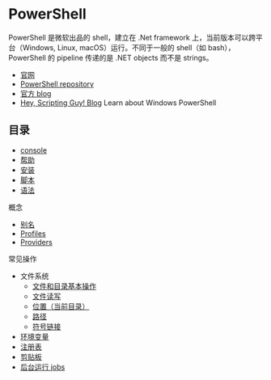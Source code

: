 # PowerShell

PowerShell 是微软出品的 shell，建立在 .Net framework 上，当前版本可以跨平台（Windows, Linux,  macOS）运行。不同于一般的 shell（如 bash），PowerShell 的 pipeline 传递的是 .NET objects 而不是 strings。

- [官网](https://msdn.microsoft.com/powershell)
- [PowerShell repository](https://github.com/powershell)
- [官方 blog](http://blogs.msdn.com/b/powershell/)
- [Hey, Scripting Guy! Blog](https://blogs.technet.microsoft.com/heyscriptingguy/) Learn about Windows PowerShell

## 目录

- [console](console.md)
- [帮助](help.md)
- [安装](install.md)
- [脚本](script.md)
- [语法](lang/index.md)

概念

- [别名](alias.md)
- [Profiles](profiles.md)
- [Providers](providers.md)

常见操作

- 文件系统
  - [文件和目录基本操作](tasks/fs.md)
  - [文件读写](tasks/fs.md)
  - [位置（当前目录）](tasks/location.md)
  - [路径](tasks/path.md)
  - [符号链接](tasks/symlink.md)
- [环境变量](tasks/env.md)
- [注册表](tasks/registry.md)
- [剪贴板](tasks/clipboard.md)
- [后台运行 jobs](tasks/jobs.md)

